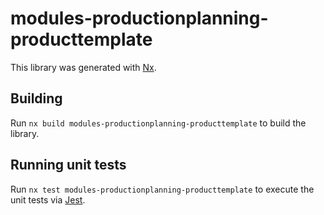 # modules-productionplanning-producttemplate

This library was generated with [Nx](https://nx.dev).

## Building

Run `nx build modules-productionplanning-producttemplate` to build the library.

## Running unit tests

Run `nx test modules-productionplanning-producttemplate` to execute the unit tests via [Jest](https://jestjs.io).
